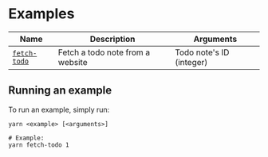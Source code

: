 # Examples

| Name                          | Description                      | Arguments                |
| ----------------------------- | -------------------------------- | ------------------------ |
| [`fetch-todo`](fetch-todo.ts) | Fetch a todo note from a website | Todo note's ID (integer) |

## Running an example

To run an example, simply run:

```shell
yarn <example> [<arguments>]

# Example:
yarn fetch-todo 1
```
